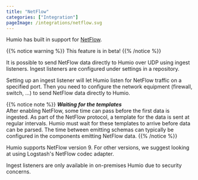 ```yaml
---
title: "NetFlow"
categories: ["Integration"]
pageImage: /integrations/netflow.svg
---
```


Humio has built in support for [NetFlow](https://en.wikipedia.org/wiki/NetFlow).

{{% notice warning %}}
This feature is in beta!
{{% /notice %}}

It is possible to send NetFlow data directly to Humio over UDP using ingest listeners.
Ingest listeners are configured under settings in a repository.  

Setting up an ingest listener will let Humio listen for NetFlow traffic on a specified port.
Then you need to configure the network equipment (firewall, switch, ...) to send NetFlow data directly to Humio.

{{% notice note %}}
***Waiting for the templates***  
After enabling NetFlow, some time can pass before the first data is ingested.
As part of the NetFlow protocol, a template for the data is sent at regular intervals.
Humio must wait for these templates to arrive before data can be parsed.
The time between emitting schemas can typically be configured in the components emitting NetFlow data.
{{% /notice %}}

Humio supports NetFlow version 9.  For other versions, we suggest looking at
using Logstash's NetFlow codec adapter.

Ingest listeners are only available in on-premises Humio due to security concerns.
